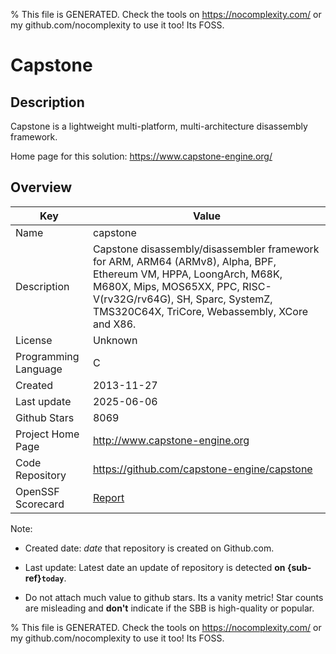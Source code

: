 
% This file is GENERATED. Check the tools on https://nocomplexity.com/ or my github.com/nocomplexity to use it too! Its FOSS. 

# Capstone

## Description 

Capstone is a lightweight multi-platform, multi-architecture disassembly framework.

Home page for this solution: https://www.capstone-engine.org/ 

## Overview 

| Key | Value |
| --- | --- |
| Name | capstone |
| Description | Capstone disassembly/disassembler framework for ARM, ARM64 (ARMv8), Alpha, BPF, Ethereum VM, HPPA, LoongArch, M68K, M680X, Mips, MOS65XX, PPC, RISC-V(rv32G/rv64G), SH, Sparc, SystemZ, TMS320C64X, TriCore, Webassembly, XCore and X86. |
| License | Unknown |
| Programming Language | C |
| Created | 2013-11-27 |
| Last update | 2025-06-06 |
| Github Stars | 8069 |
| Project Home Page | http://www.capstone-engine.org |
| Code Repository | https://github.com/capstone-engine/capstone |
| OpenSSF Scorecard | [Report](https://securityscorecards.dev/viewer/?uri=github.com/capstone-engine/capstone) |

Note:
 - Created date: *date* that repository is created on Github.com. 

- Last update: Latest date an update of repository is detected **on {sub-ref}`today`**. 

- Do not attach much value to github stars. Its a vanity metric! Star counts are misleading and 
**don't** indicate if the SBB is high-quality or popular.

% This file is GENERATED. Check the tools on https://nocomplexity.com/ or my github.com/nocomplexity to use it too! Its FOSS. 

